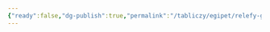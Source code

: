 ```yaml
---
{"ready":false,"dg-publish":true,"permalink":"/tabliczy/egipet/relefy-grobniczy-v-sakkare/","dgPassFrontmatter":true}
---
```



